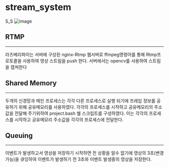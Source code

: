 # stream_system
S_S
![image](https://github.com/sjmama/stream_system/assets/45173661/18cfa29e-fc1e-4753-b53f-e4586d06e863)

## RTMP
-----
라즈베리파이는 서버에 구성된 nginx-Rtmp 웹서버로 ffmpeg명령어를 통해 Rtmp프로토콜을 사용하여 영상 스트림을 push 한다.
서버에서는 opencv를 사용하여 스트림을 캡쳐한다

## Shared Memory
------
두개의 신경망과 메인 프로세스는 각각 다른 프로세스로 실행 되기에 프레임 정보를 공유하기 위해 공유메모리를 사용하였다.
각각의 프로세스를 시작하고 공유메모리의 주소값을 전달해 주기위하여 project.bash 쉘 스크립트를 구성하였다.
이는 각각의 프로세스를 시작하고 공유메모리 주소값을 각각의 프로세스에 전달한다.

## Queuing
------
이벤트가 발생하고서 영상을 저장하기 시작하면 전 상황을 알수 없기에
영상의 3초(변경가능)을 큐잉하여 이벤트가 발생하기 전 3초와 이벤트 발생중의 영상을 저장한다.
